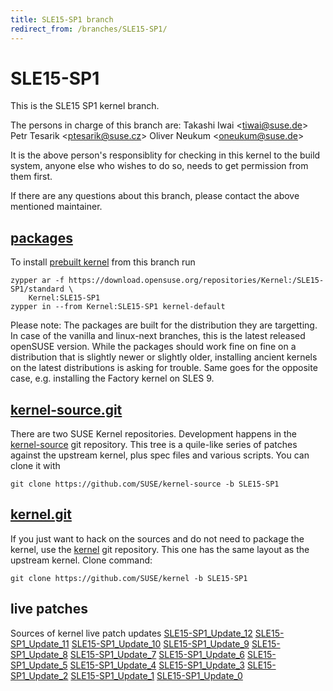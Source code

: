 ```yaml
---
title: SLE15-SP1 branch
redirect_from: /branches/SLE15-SP1/
---
```

# SLE15-SP1
This is the SLE15 SP1 kernel branch.

The persons in charge of this branch are:
Takashi Iwai <[tiwai@suse.de](mailto:tiwai@suse.de?subject=SLE15-SP1%20branch)>
Petr Tesarik <[ptesarik@suse.cz](mailto:ptesarik@suse.cz?subject=SLE15-SP1%20branch)>
Oliver Neukum <[oneukum@suse.de](mailto:oneukum@suse.de?subject=SLE15-SP1%20branch)>

It is the above person's responsiblity for checking in this kernel to
the build system, anyone else who wishes to do so, needs to get
permission from them first.

If there are any questions about this branch, please contact the above
mentioned maintainer.


## [packages](https://download.opensuse.org/repositories/Kernel:/SLE15-SP1)
To install
[prebuilt kernel](https://download.opensuse.org/repositories/Kernel:/SLE15-SP1)
from this branch run

```
zypper ar -f https://download.opensuse.org/repositories/Kernel:/SLE15-SP1/standard \
    Kernel:SLE15-SP1
zypper in --from Kernel:SLE15-SP1 kernel-default
```

Please note: The packages are built for the distribution they are
targetting. In case of the vanilla and linux-next branches, this is the
latest released openSUSE version. While the packages should work fine on
fine on a distribution that is slightly newer or slightly older,
installing ancient kernels on the latest distributions is asking for
trouble. Same goes for the opposite case, e.g. installing the Factory
kernel on SLES 9.

## [kernel-source.git](https://github.com/SUSE/kernel-source/tree/SLE15-SP1)
There are two SUSE Kernel repositories. Development happens in the
[kernel-source](https://github.com/SUSE/kernel-source/tree/SLE15-SP1)
git repository. This tree is a quile-like series of patches against the
upstream kernel, plus spec files and various scripts. You can clone it
with

```
git clone https://github.com/SUSE/kernel-source -b SLE15-SP1
```

## [kernel.git](https://github.com/SUSE/kernel/tree/SLE15-SP1)
If you just want to hack on the sources and do not need to package the
kernel, use the [kernel](https://github.com/SUSE/kernel/tree/SLE15-SP1)
git repository. This one has the same layout as the upstream kernel. Clone
command:

```
git clone https://github.com/SUSE/kernel -b SLE15-SP1
```

## live patches
Sources of kernel live patch updates [SLE15-SP1_Update_12](https://github.com/SUSE/kernel-livepatch/tree/SLE15-SP1_Update_12) [SLE15-SP1_Update_11](https://github.com/SUSE/kernel-livepatch/tree/SLE15-SP1_Update_11) [SLE15-SP1_Update_10](https://github.com/SUSE/kernel-livepatch/tree/SLE15-SP1_Update_10) [SLE15-SP1_Update_9](https://github.com/SUSE/kernel-livepatch/tree/SLE15-SP1_Update_9) [SLE15-SP1_Update_8](https://github.com/SUSE/kernel-livepatch/tree/SLE15-SP1_Update_8) [SLE15-SP1_Update_7](https://github.com/SUSE/kernel-livepatch/tree/SLE15-SP1_Update_7) [SLE15-SP1_Update_6](https://github.com/SUSE/kernel-livepatch/tree/SLE15-SP1_Update_6) [SLE15-SP1_Update_5](https://github.com/SUSE/kernel-livepatch/tree/SLE15-SP1_Update_5) [SLE15-SP1_Update_4](https://github.com/SUSE/kernel-livepatch/tree/SLE15-SP1_Update_4) [SLE15-SP1_Update_3](https://github.com/SUSE/kernel-livepatch/tree/SLE15-SP1_Update_3) [SLE15-SP1_Update_2](https://github.com/SUSE/kernel-livepatch/tree/SLE15-SP1_Update_2) [SLE15-SP1_Update_1](https://github.com/SUSE/kernel-livepatch/tree/SLE15-SP1_Update_1) [SLE15-SP1_Update_0](https://github.com/SUSE/kernel-livepatch/tree/SLE15-SP1_Update_0)
